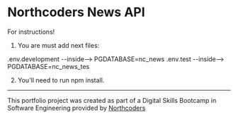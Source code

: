 # Northcoders News API

For instructions!

1. You are must add next files:

.env.development   --inside-->   PGDATABASE=nc_news
.env.test          --inside-->   PGDATABASE=nc_news_tes

2. You'll need to run npm install.



--- 

This portfolio project was created as part of a Digital Skills Bootcamp in Software Engineering provided by [Northcoders](https://northcoders.com/)
